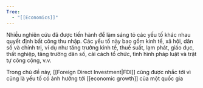 ```yaml
---
Tree:
  - "[[Economics]]"
---
```

Nhiều nghiên cứu đã được tiến hành để làm sáng tỏ các yếu tố khác nhau quyết định bất công thu nhập. Các yếu tố này bao gồm kinh tế, xã hội, dân số và chính trị, ví dụ như tăng trưởng kinh tế, thuế suất, lạm phát, giáo dục, thất nghiệp, tăng trưởng dân số, cải cách tổ chức, tình hình pháp luật và trật tự công cộng, v.v.

Trong chủ đề này, [[Foreign Direct Investment|FDI]] cũng được nhắc tới vì cũng là yếu tố có ảnh hưởng tới [[economic growth]] của một quốc gia

